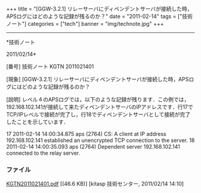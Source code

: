 ﻿+++
title = "[GGW-3.2.1] リレーサーバにディペンデントサーバが接続した時，APSログにはどのような記録が残るのか？"
date = "2011-02-14"
tags = ["技術ノート"]
categories = ["tech"]
banner = "img/technote.jpg"
+++

-----------------------------------------------------------------------------------------------------------------------------

*技術ノート

2011/02/14*


[番号]
技術ノート KGTN 2011021401

[現象]
[GGW-3.2.1]
リレーサーバにディペンデントサーバが接続した時，APSログにはどのような記録が残るのか？

[説明]
レベル４のAPSログでは，以下のような記録が残ります．この例では，192.168.102.141が接続して来たディペンデントサーバのIPアドレスです．行17でTCP/IPレベルで接続が完了し，行18でディペンデントサーバとして接続が完了したことを示しています．

17 2011-02-14 14:00:34.875 aps (2764) CS: A client at IP address
192.168.102.141 established an unencrypted TCP connection to the server.
18 2011-02-14 14:00:35.093 aps (2764) Dependent server 192.168.102.141
connected to the relay server.


### ファイル

 
 


[KGTN2011021401.pdf](http://techreport.kitasp.net/attachments/download/482/KGTN2011021401.pdf)
 [(46.6 KB)] [kitasp 技術センター, 2011/02/14
14:10]


 


 


